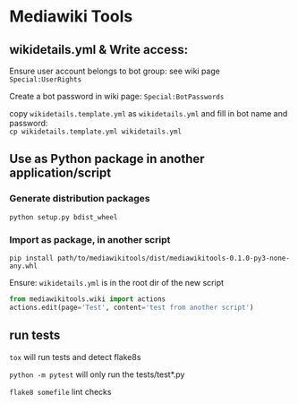 # Mediawiki Tools

## wikidetails.yml & Write access:
Ensure user account belongs to bot group: see wiki page `Special:UserRights`

Create a bot password in wiki page: `Special:BotPasswords`

copy `wikidetails.template.yml` as `wikidetails.yml` and fill in bot name and password:<br/>
`cp wikidetails.template.yml wikidetails.yml`

## Use as Python package in another application/script
### Generate distribution packages
`python setup.py bdist_wheel`

### Import as package, in another script
`pip install path/to/mediawikitools/dist/mediawikitools-0.1.0-py3-none-any.whl`

Ensure: `wikidetails.yml` is in the root dir of the new script 

```python
from mediawikitools.wiki import actions
actions.edit(page='Test', content='test from another script')
```


## run tests
`tox`
will run tests and detect flake8s

`python -m pytest`
will only run the tests/test*.py

`flake8 somefile`
lint checks
